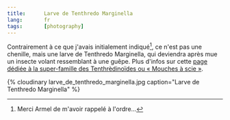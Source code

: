 ```yaml
---
title:      Larve de Tenthredo Marginella
lang:       fr
tags:       [photography]
---
```


Contrairement à ce que j'avais initialement indiqué[^1], ce n'est pas une chenille, mais une larve de Tenthredo Marginella, qui deviendra après mue un insecte volant ressemblant à une guêpe. Plus d'infos sur cette [page dédiée à la super-famille des Tenthrèdinoïdes ou « Mouches à scie »](http://aramel.free.fr/INSECTES14-1.shtml).

{% cloudinary larve_de_tenthredo_marginella.jpg caption="Larve de Tenthredo Marginella" %}

[^1]: Merci Armel de m'avoir rappelé à l'ordre…
